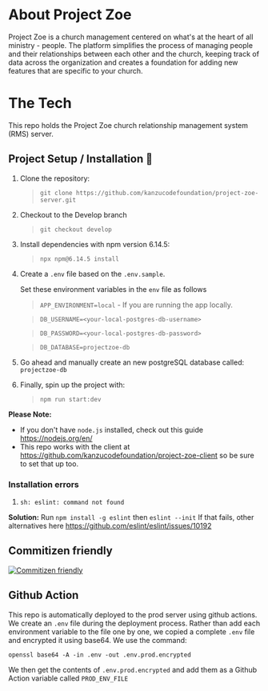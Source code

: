 # About Project Zoe

Project Zoe is a church management centered on what's at the heart of all ministry - people. The platform simplifies the process of managing people and their relationships between each other and the church, keeping track of data across the organization and creates a foundation for adding new features that are specific to your church.

# The Tech

This repo holds the Project Zoe church relationship management system (RMS) server. 

## Project Setup / Installation 🚀

1. Clone the repository:

    > `git clone https://github.com/kanzucodefoundation/project-zoe-server.git`

2. Checkout to the Develop branch

    > `git checkout develop`

3. Install dependencies with npm version 6.14.5:

    > `npx npm@6.14.5 install`

4. Create a `.env` file based on the `.env.sample`.

    Set these environment variables in the `env` file as follows 

    > `APP_ENVIRONMENT=local` - If you are running the app locally.

    > `DB_USERNAME=<your-local-postgres-db-username>`

    > `DB_PASSWORD=<your-local-postgres-db-password>`

    > `DB_DATABASE=projectzoe-db`

5. Go ahead and manually create an new postgreSQL database called: `projectzoe-db`

6. Finally, spin up the project with:

    > `npm run start:dev`

**Please Note:** 
- If you don't have `node.js` installed, check out this guide https://nodejs.org/en/
- This repo works with the client at https://github.com/kanzucodefoundation/project-zoe-client so be sure to set that up too.


### Installation errors
1. `sh: eslint: command not found`

**Solution:** Run `npm install -g eslint` then `eslint --init`
If that fails, other alternatives here https://github.com/eslint/eslint/issues/10192

## Commitizen friendly
[![Commitizen friendly](https://img.shields.io/badge/commitizen-friendly-brightgreen.svg)](http://commitizen.github.io/cz-cli/)


## Github Action
This repo is automatically deployed to the prod server using github actions. We create an `.env` file during the deployment process. Rather than add each environment variable to the file one by one, we copied a complete `.env` file and encrypted it using base64. We use the command:

```
openssl base64 -A -in .env -out .env.prod.encrypted
```

We then get the contents of `.env.prod.encrypted` and add them as a Github Action variable called `PROD_ENV_FILE`




